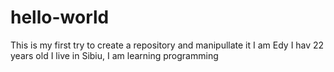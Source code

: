 # hello-world
This is my first try to create a repository and manipullate it
I am Edy
I hav 22 years old
I live in Sibiu, I am learning programming
